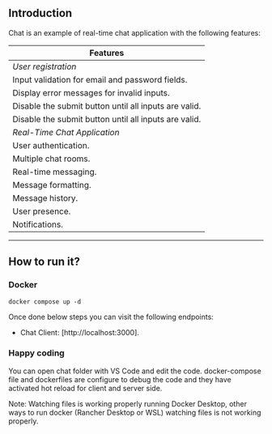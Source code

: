 ## Introduction

Chat is an example of real-time chat application with the following features:  

| Features | 
| --------- |
| *User registration* |
| Input validation for email and password fields. |
| Display error messages for invalid inputs. |
| Disable the submit button until all inputs are valid. |
| Disable the submit button until all inputs are valid. |
| *Real-Time Chat Application* |
| User authentication. |
| Multiple chat rooms. |
| Real-time messaging. |
| Message formatting. |
| Message history. |
| User presence. |
| Notifications. |

---

## How to run it?

### Docker

```shell
docker compose up -d
```

Once done below steps you can visit the following endpoints:

* Chat Client: [http://localhost:3000].


### Happy coding

You can open chat folder with VS Code and edit the code. docker-compose file and dockerfiles are configure to debug the code and they have activated hot reload for client and server side.

Note: Watching files is working properly running Docker Desktop, other ways to run docker (Rancher Desktop or WSL) watching files is not working properly. 